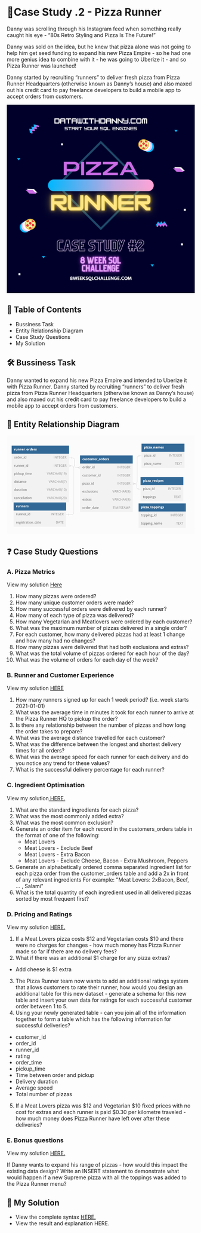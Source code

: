 

# 🍕Case Study .2 - Pizza Runner

Danny was scrolling through his Instagram feed when something really caught his eye - “80s Retro Styling and Pizza Is The Future!”

Danny was sold on the idea, but he knew that pizza alone was not going to help him get seed funding to expand his new Pizza Empire - so he had one more genius idea to combine with it - he was going to Uberize it - and so Pizza Runner was launched!

Danny started by recruiting “runners” to deliver fresh pizza from Pizza Runner Headquarters (otherwise known as Danny’s house) and also maxed out his credit card to pay freelance developers to build a mobile app to accept orders from customers.

![pizza runner](https://github.com/HarshaliSonawane-128/SQL-Projects/blob/main/Case%20Study%20.%202%20-%20Pizza%20Runner/Syntax/2.png)
## 📕 Table of Contents
- Bussiness Task
- Entity Relationship Diagram
- Case Study Questions
- My Solution

## 🛠️ Bussiness Task
Danny wanted to expand his new Pizza Empire and intended to Uberize it with Pizza Runner. Danny started by recruiting “runners” to deliver fresh pizza from Pizza Runner Headquarters (otherwise known as Danny’s house) and also maxed out his credit card to pay freelance developers to build a mobile app to accept orders from customers.

## 🔐 Entity Relationship Diagram
![ERD](https://github.com/HarshaliSonawane-128/SQL-Projects/blob/main/Case%20Study%20.%202%20-%20Pizza%20Runner/Syntax/2ERD.png)
## ❓ Case Study Questions

### A. Pizza Metrics
View my solution [Here](https://github.com/HarshaliSonawane-128/SQL-Projects/blob/main/Case%20Study%20.%202%20-%20Pizza%20Runner/Syntax/Solutions/A.%20Pizza%20Metrics.md.md)

1. How many pizzas were ordered?
2. How many unique customer orders were made?
3. How many successful orders were delivered by each runner?
4. How many of each type of pizza was delivered?
5. How many Vegetarian and Meatlovers were ordered by each customer?
6. What was the maximum number of pizzas delivered in a single order?
7. For each customer, how many delivered pizzas had at least 1 change and how many had no changes?
8. How many pizzas were delivered that had both exclusions and extras?
9. What was the total volume of pizzas ordered for each hour of the day?
10. What was the volume of orders for each day of the week?

### B. Runner and Customer Experience
View my solution [HERE](https://github.com/HarshaliSonawane-128/SQL-Projects/blob/main/Case%20Study%20.%202%20-%20Pizza%20Runner/Syntax/B.%20Runner%20and%20Customer%20Experience.sql)

1. How many runners signed up for each 1 week period? (i.e. week starts 2021-01-01)
2. What was the average time in minutes it took for each runner to arrive at the Pizza Runner HQ to pickup the order?
3. Is there any relationship between the number of pizzas and how long the order takes to prepare?
4. What was the average distance travelled for each customer?
5. What was the difference between the longest and shortest delivery times for all orders?
6. What was the average speed for each runner for each delivery and do you notice any trend for these values?
7. What is the successful delivery percentage for each runner?

### C. Ingredient Optimisation
View my solution[ HERE.](https://github.com/HarshaliSonawane-128/SQL-Projects/blob/main/Case%20Study%20.%202%20-%20Pizza%20Runner/Syntax/Solutions/C.Ingredients%20Optimization.md.md)

1. What are the standard ingredients for each pizza?
2. What was the most commonly added extra?
3. What was the most common exclusion?
4. Generate an order item for each record in the  customers_orders table in the format of one of the following:
     * Meat Lovers
     * Meat Lovers - Exclude Beef
     * Meat Lovers - Extra Bacon
     * Meat Lovers - Exclude Cheese, Bacon - Extra Mushroom, Peppers
5. Generate an alphabetically ordered comma separated ingredient list for each pizza order from the customer_orders table and add a 2x in front of any relevant ingredients
For example: "Meat Lovers: 2xBacon, Beef, ... , Salami"
6. What is the total quantity of each ingredient used in all delivered pizzas sorted by most frequent first?

### D. Pricing and Ratings
View my solution [HERE.](https://github.com/HarshaliSonawane-128/SQL-Projects/blob/main/Case%20Study%20.%202%20-%20Pizza%20Runner/Syntax/D.%20Pricing%20and%20Ratings.sql)

1. If a Meat Lovers pizza costs $12 and Vegetarian costs $10 and there were no charges for changes - how much money has Pizza Runner made so far if there are no delivery fees?
2. What if there was an additional $1 charge for any pizza extras?
  + Add cheese is $1 extra
3. The Pizza Runner team now wants to add an additional ratings system that allows customers to rate their runner, how would you design an additional table for this new dataset - generate a schema for this new table and insert your own data for ratings for each successful customer order between 1 to 5.
4. Using your newly generated table - can you join all of the information together to form a table which has the following information for successful deliveries?
 + customer_id
+ order_id
+ runner_id
+ rating
+ order_time
+ pickup_time
+ Time between order and pickup
+ Delivery duration
+ Average speed
+ Total number of pizzas
5. If a Meat Lovers pizza was $12 and Vegetarian $10 fixed prices with no cost for extras and each runner is paid $0.30 per kilometre traveled - how much money does Pizza Runner have left over after these deliveries?

### E. Bonus questions
View my solution [HERE.](https://github.com/HarshaliSonawane-128/SQL-Projects/blob/main/Case%20Study%20.%202%20-%20Pizza%20Runner/Syntax/Solutions/E.%20Bonus%20Questions.md.md)

If Danny wants to expand his range of pizzas - how would this impact the existing data design? Write an INSERT statement to demonstrate what would happen if a new Supreme pizza with all the toppings was added to the Pizza Runner menu?

## 🚀 My Solution
- View the complete syntax [HERE.]([https://github.com/HarshaliSonawane-128/SQL-Projects/tree/main/Case%20Study%20.%202%20-%20Pizza%20Runner/Syntax/Solutions](https://github.com/HarshaliSonawane-128/SQL-Projects/tree/main/Case%20Study%20.%202%20-%20Pizza%20Runner/Syntax/Syntax)https://github.com/HarshaliSonawane-128/SQL-Projects/tree/main/Case%20Study%20.%202%20-%20Pizza%20Runner/Syntax/Syntax)
- View the result and explanation HERE.
